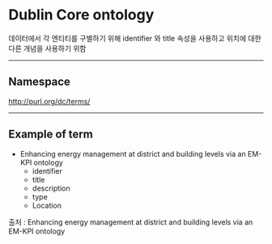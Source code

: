 # Dublin Core ontology

데이터에서 각 엔티티를 구별하기 위해 identifier 와 title 속성을 사용하고 위치에 대한 다른 개념을 사용하기 위함 

---

## Namespace

http://purl.org/dc/terms/

---

## Example of term

- Enhancing energy management at district and building levels via an EM-KPI ontology
	- identifier
	- title
	- description
	- type
	- Location

출처 :  Enhancing energy management at district and building levels via an EM-KPI ontology